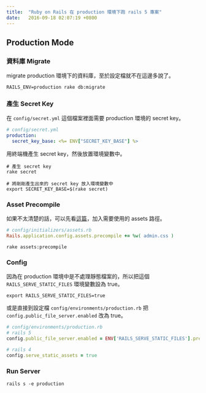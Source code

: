 ```yaml
---
title:  "Ruby on Rails 在 production 環境下跑 rails 5 專案"
date:   2016-09-18 02:07:19 +0800
---
```


## Production Mode

### 資料庫 Migrate

migrate production 環境下的資料庫，至於設定檔就不在這邊多說了。

```shell
RAILS_ENV=production rake db:migrate
```

### 產生 Secret Key

在 `config/secret.yml` 這個檔案裡面需要 production 環境的 secret key。

```yml
# config/secret.yml
production:
  secret_key_base: <%= ENV["SECRET_KEY_BASE"] %>
```

用終端機產生 secret key，然後放置環境變數中。

```shell
# 產生 secret key
rake secret

# 將剛剛產生出來的 secret key 放入環境變數中
export SECRET_KEY_BASE=$(rake secret)
```

<!--excerpt-->

### Asset Precompile

如果不太清楚的話，可以先看[這篇](/blogger/2016/09/17/RORAssetsCssJsConfig/)，加入需要使用的 assets 路徑。

```ruby
# config/initializers/assets.rb  
Rails.application.config.assets.precompile += %w( admin.css )
```

```shell
rake assets:precompile
```

### Config

因為在 production 環境中是不處理靜態檔案的，所以把這個 `RAILS_SERVE_STATIC_FILES` 環境變數設為 true。

```
export RAILS_SERVE_STATIC_FILES=true
```

或是直接到設定檔 `config/environments/production.rb` 把 `config.public_file_server.enabled` 改為 true。

```ruby
# config/environments/production.rb
# rails 5
config.public_file_server.enabled = ENV['RAILS_SERVE_STATIC_FILES'].present?

# rails 4
config.serve_static_assets = true
```

### Run Server

```shell
rails s -e production
```
